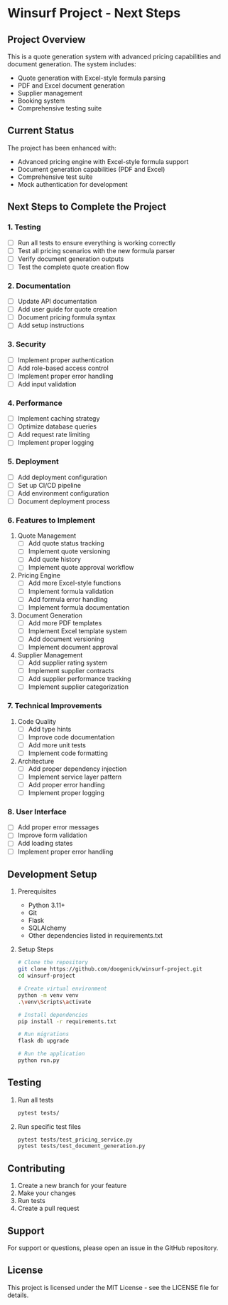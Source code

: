 # Winsurf Project - Next Steps

## Project Overview
This is a quote generation system with advanced pricing capabilities and document generation. The system includes:
- Quote generation with Excel-style formula parsing
- PDF and Excel document generation
- Supplier management
- Booking system
- Comprehensive testing suite

## Current Status
The project has been enhanced with:
- Advanced pricing engine with Excel-style formula support
- Document generation capabilities (PDF and Excel)
- Comprehensive test suite
- Mock authentication for development

## Next Steps to Complete the Project

### 1. Testing
- [ ] Run all tests to ensure everything is working correctly
- [ ] Test all pricing scenarios with the new formula parser
- [ ] Verify document generation outputs
- [ ] Test the complete quote creation flow

### 2. Documentation
- [ ] Update API documentation
- [ ] Add user guide for quote creation
- [ ] Document pricing formula syntax
- [ ] Add setup instructions

### 3. Security
- [ ] Implement proper authentication
- [ ] Add role-based access control
- [ ] Implement proper error handling
- [ ] Add input validation

### 4. Performance
- [ ] Implement caching strategy
- [ ] Optimize database queries
- [ ] Add request rate limiting
- [ ] Implement proper logging

### 5. Deployment
- [ ] Add deployment configuration
- [ ] Set up CI/CD pipeline
- [ ] Add environment configuration
- [ ] Document deployment process

### 6. Features to Implement
1. Quote Management
   - [ ] Add quote status tracking
   - [ ] Implement quote versioning
   - [ ] Add quote history
   - [ ] Implement quote approval workflow

2. Pricing Engine
   - [ ] Add more Excel-style functions
   - [ ] Implement formula validation
   - [ ] Add formula error handling
   - [ ] Implement formula documentation

3. Document Generation
   - [ ] Add more PDF templates
   - [ ] Implement Excel template system
   - [ ] Add document versioning
   - [ ] Implement document approval

4. Supplier Management
   - [ ] Add supplier rating system
   - [ ] Implement supplier contracts
   - [ ] Add supplier performance tracking
   - [ ] Implement supplier categorization

### 7. Technical Improvements
1. Code Quality
   - [ ] Add type hints
   - [ ] Improve code documentation
   - [ ] Add more unit tests
   - [ ] Implement code formatting

2. Architecture
   - [ ] Add proper dependency injection
   - [ ] Implement service layer pattern
   - [ ] Add proper error handling
   - [ ] Implement proper logging

### 8. User Interface
- [ ] Add proper error messages
- [ ] Improve form validation
- [ ] Add loading states
- [ ] Implement proper error handling

## Development Setup

1. Prerequisites
   - Python 3.11+
   - Git
   - Flask
   - SQLAlchemy
   - Other dependencies listed in requirements.txt

2. Setup Steps
   ```bash
   # Clone the repository
   git clone https://github.com/doogenick/winsurf-project.git
   cd winsurf-project

   # Create virtual environment
   python -m venv venv
   .\venv\Scripts\activate

   # Install dependencies
   pip install -r requirements.txt

   # Run migrations
   flask db upgrade

   # Run the application
   python run.py
   ```

## Testing

1. Run all tests
   ```bash
   pytest tests/
   ```

2. Run specific test files
   ```bash
   pytest tests/test_pricing_service.py
   pytest tests/test_document_generation.py
   ```

## Contributing

1. Create a new branch for your feature
2. Make your changes
3. Run tests
4. Create a pull request

## Support

For support or questions, please open an issue in the GitHub repository.

## License

This project is licensed under the MIT License - see the LICENSE file for details.
